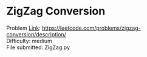 # ZigZag Conversion
Problem [Link](https://leetcode.com/problems/zigzag-conversion/description/): https://leetcode.com/problems/zigzag-conversion/description/  
Difficulty: medium  
File submitted: ZigZag.py
